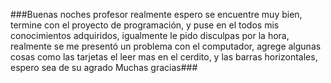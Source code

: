 ###Buenas noches profesor realmente espero se encuentre muy bien, termine con el proyecto de programación, y puse en el 
todos mis conocimientos adquiridos, igualmente le pido disculpas por la hora, realmente se me presentó un problema con el 
computador, agrege algunas cosas como las tarjetas el leer mas en el cerdito, y las barras horizontales, espero sea de su agrado
Muchas gracias###